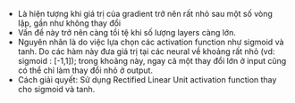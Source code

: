 - Là hiện tượng khi giá trị của gradient trở nên rất nhỏ sau một số vòng lặp, gần như không thay đổi
- Vấn đề này trở nên càng tồi tệ khi số lượng layers càng lớn.
- Nguyên nhân là do việc lựa chọn các activation function như sigmoid và tanh. Do các hàm này đưa giá trị tại các neural về khoảng rất nhỏ (vd: sigmoid : [-1,1]); trong khoảng này, ngay cả một thay đổi lớn ở input cũng có thể chỉ làm thay đổi nhỏ ở output.
- Cách giải quyết: Sử dụng Rectified Linear Unit activation function thay cho sigmoid và tanh.
